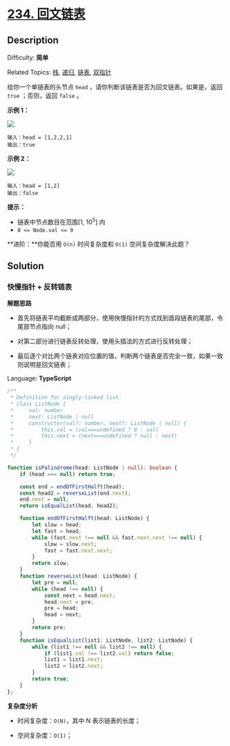 # [234\. 回文链表](https://leetcode.cn/problems/palindrome-linked-list/)

## Description

Difficulty: **简单**  

Related Topics: [栈](https://leetcode.cn/tag/stack/), [递归](https://leetcode.cn/tag/recursion/), [链表](https://leetcode.cn/tag/linked-list/), [双指针](https://leetcode.cn/tag/two-pointers/)

给你一个单链表的头节点 `head` ，请你判断该链表是否为回文链表。如果是，返回 `true` ；否则，返回 `false` 。

**示例 1：**

![](https://assets.leetcode.com/uploads/2021/03/03/pal1linked-list.jpg)

```
输入：head = [1,2,2,1]
输出：true
```

**示例 2：**

![](https://assets.leetcode.com/uploads/2021/03/03/pal2linked-list.jpg)

```
输入：head = [1,2]
输出：false
```

**提示：**

* 链表中节点数目在范围[1, 10<sup>5</sup>] 内
* `0 <= Node.val <= 9`

**进阶：**你能否用 `O(n)` 时间复杂度和 `O(1)` 空间复杂度解决此题？

## Solution

### 快慢指针 + 反转链表

**解题思路**

- 首先将链表平均截断成两部分，使用快慢指针的方式找到首段链表的尾部，令尾部节点指向 null；

- 对第二部分进行链表反转处理，使用头插法的方式进行反转处理；

- 最后逐个对比两个链表对应位置的值，判断两个链表是否完全一致，如果一致则说明是回文链表；

Language: **TypeScript**

```typescript
/**
 * Definition for singly-linked list.
 * class ListNode {
 *     val: number
 *     next: ListNode | null
 *     constructor(val?: number, next?: ListNode | null) {
 *         this.val = (val===undefined ? 0 : val)
 *         this.next = (next===undefined ? null : next)
 *     }
 * }
 */

function isPalindrome(head: ListNode | null): boolean {
    if (head === null) return true;

    const end = endOfFirstHalft(head);
    const head2 = reverseList(end.next);
    end.next = null;
    return isEqualList(head, head2);

    function endOfFirstHalft(head: ListNode) {
        let slow = head;
        let fast = head;
        while (fast.next !== null && fast.next.next !== null) {
            slow = slow.next;
            fast = fast.next.next;
        }
        return slow;
    }
    function reverseList(head: ListNode) {
        let pre = null;
        while (head !== null) {
            const next = head.next;
            head.next = pre;
            pre = head;
            head = next;
        }
        return pre;
    }
    function isEqualList(list1: ListNode, list2: ListNode) {
        while (list1 !== null && list2 !== null) {
            if (list1.val !== list2.val) return false;
            list1 = list1.next;
            list2 = list2.next;
        }
        return true;
    }
};
```

**复杂度分析**

- 时间复杂度：`O(N)`，其中 N 表示链表的长度；

- 空间复杂度：`O(1)`；
